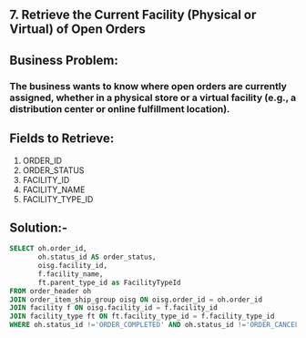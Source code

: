 ## 7. Retrieve the Current Facility (Physical or Virtual) of Open Orders
## Business Problem:
### The business wants to know where open orders are currently assigned, whether in a physical store or a virtual facility (e.g., a distribution center or online fulfillment location).

## Fields to Retrieve:

1. ORDER_ID
2. ORDER_STATUS
3. FACILITY_ID
4. FACILITY_NAME
5. FACILITY_TYPE_ID

## Solution:-
```sql
SELECT oh.order_id,
       oh.status_id AS order_status,
       oisg.facility_id,
       f.facility_name,
       ft.parent_type_id as FacilityTypeId
FROM order_header oh
JOIN order_item_ship_group oisg ON oisg.order_id = oh.order_id
JOIN facility f ON oisg.facility_id = f.facility_id
JOIN facility_type ft ON ft.facility_type_id = f.facility_type_id
WHERE oh.status_id !='ORDER_COMPLETED' AND oh.status_id !='ORDER_CANCELLED';

```
